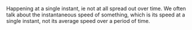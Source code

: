 Happening at a single instant, ie not at all spread out over time. We
often talk about the instantaneous speed of something, which is its
speed at a single instant, not its average speed over a period of time.
